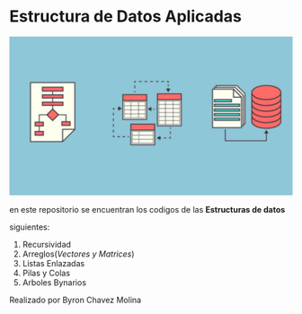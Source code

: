 # Estructura de Datos Aplicadas
![Imagen Estructura de datos](./img/estructuras-de-datos.jpg)

en este repositorio se encuentran los codigos de las **Estructuras de datos**

siguientes:

1. Recursividad
1. Arreglos(_Vectores y Matrices_)
1. Listas Enlazadas
1. Pilas y Colas
1. Arboles Bynarios

Realizado por Byron Chavez Molina